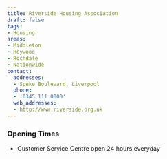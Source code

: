 ```yaml
---
title: Riverside Housing Association
draft: false
tags:
- Housing
areas:
- Middleton
- Heywood
- Rochdale
- Nationwide
contact:
  addresses:
  - Speke Boulevard, Liverpool
  phone:
  - '0345 111 0000'
  web_addresses:
  - http://www.riverside.org.uk
---
```


### Opening Times
* Customer Service Centre open 24 hours everyday